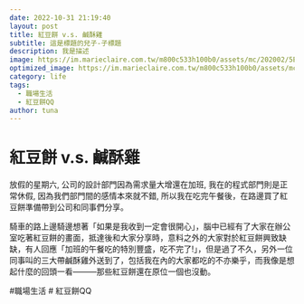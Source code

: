 ```yaml
---
date: 2022-10-31 21:19:40
layout: post
title: 紅豆餅 v.s. 鹹酥雞
subtitle: 這是標題的兒子-子標題
description: 我是描述
image: https://im.marieclaire.com.tw/m800c533h100b0/assets/mc/202002/5E3926DE0AB291580803806.png
optimized_image: https://im.marieclaire.com.tw/m800c533h100b0/assets/mc/202002/5E3926DE0AB291580803806.png
category: life
tags:
  - 職場生活
  - 紅豆餅QQ
author: tuna
---
```

# 紅豆餅 v.s. 鹹酥雞
放假的星期六, 公司的設計部門因為需求量大增還在加班, 我在的程式部門則是正常休假, 因為我們部門間的感情本來就不錯, 所以我在吃完午餐後，在路邊買了紅豆餅準備帶到公司和同事們分享。

騎車的路上邊騎邊想著「如果是我收到一定會很開心」，腦中已經有了大家在辦公室吃著紅豆餅的畫面，抵達後和大家分享時，意料之外的大家對於紅豆餅興致缺缺，有人回應「加班的午餐吃的特別豐盛，吃不完了!」，但是過了不久，另外一位同事叫的三大帶鹹酥雞外送到了，包括我在內的大家都吃的不亦樂乎，而我像是想起什麼的回頭一看———那些紅豆餅還在原位一個也沒動。

#職場生活 # 紅豆餅QQ
